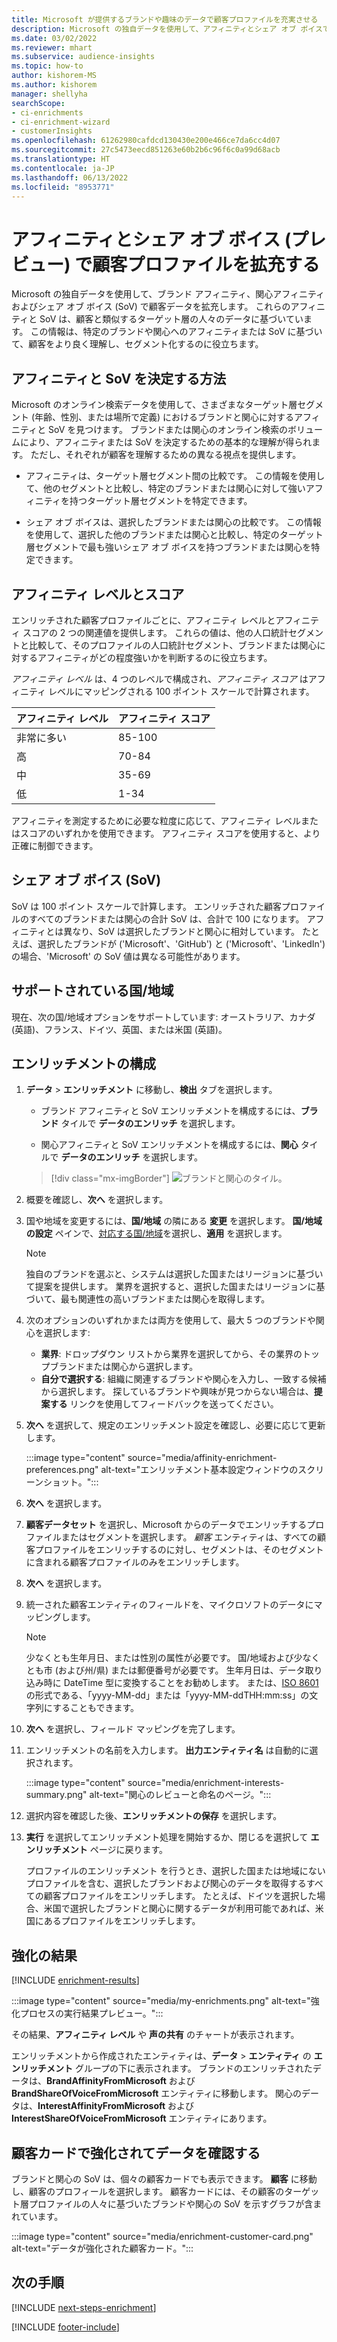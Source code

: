 ```yaml
---
title: Microsoft が提供するブランドや趣味のデータで顧客プロファイルを充実させる
description: Microsoft の独自データを使用して、アフィニティとシェア オブ ボイスで顧客データを拡充します。
ms.date: 03/02/2022
ms.reviewer: mhart
ms.subservice: audience-insights
ms.topic: how-to
author: kishorem-MS
ms.author: kishorem
manager: shellyha
searchScope:
- ci-enrichments
- ci-enrichment-wizard
- customerInsights
ms.openlocfilehash: 61262980cafdcd130430e200e466ce7da6cc4d07
ms.sourcegitcommit: 27c5473eecd851263e60b2b6c96f6c0a99d68acb
ms.translationtype: HT
ms.contentlocale: ja-JP
ms.lasthandoff: 06/13/2022
ms.locfileid: "8953771"
---
```

# <a name="enrich-customer-profiles-with-affinities-and-share-of-voice-preview"></a>アフィニティとシェア オブ ボイス (プレビュー) で顧客プロファイルを拡充する

Microsoft の独自データを使用して、ブランド アフィニティ、関心アフィニティおよびシェア オブ ボイス (SoV) で顧客データを拡充します。 これらのアフィニティと SoV は、顧客と類似するターゲット層の人々のデータに基づいています。 この情報は、特定のブランドや関心へのアフィニティまたは SoV に基づいて、顧客をより良く理解し、セグメント化するのに役立ちます。

## <a name="how-we-determine-affinities-and-sov"></a>アフィニティと SoV を決定する方法

Microsoft のオンライン検索データを使用して、さまざまなターゲット層セグメント (年齢、性別、または場所で定義) におけるブランドと関心に対するアフィニティと SoV を見つけます。 ブランドまたは関心のオンライン検索のボリュームにより、アフィニティまたは SoV を決定するための基本的な理解が得られます。 ただし、それぞれが顧客を理解するための異なる視点を提供します。

- アフィニティは、ターゲット層セグメント間の比較です。 この情報を使用して、他のセグメントと比較し、特定のブランドまたは関心に対して強いアフィニティを持つターゲット層セグメントを特定できます。

- シェア オブ ボイスは、選択したブランドまたは関心の比較です。 この情報を使用して、選択した他のブランドまたは関心と比較し、特定のターゲット層セグメントで最も強いシェア オブ ボイスを持つブランドまたは関心を特定できます。

## <a name="affinity-level-and-score"></a>アフィニティ レベルとスコア

エンリッチされた顧客プロファイルごとに、アフィニティ レベルとアフィニティ スコアの 2 つの関連値を提供します。 これらの値は、他の人口統計セグメントと比較して、そのプロファイルの人口統計セグメント、ブランドまたは関心に対するアフィニティがどの程度強いかを判断するのに役立ちます。

*アフィニティ レベル* は、4 つのレベルで構成され、*アフィニティ スコア* はアフィニティ レベルにマッピングされる 100 ポイント スケールで計算されます。

|アフィニティ レベル |アフィニティ スコア  |
|---------|---------|
|非常に多い     | 85-100       |
|高     | 70-84        |
|中     | 35-69        |
|低     | 1-34        |

アフィニティを測定するために必要な粒度に応じて、アフィニティ レベルまたはスコアのいずれかを使用できます。 アフィニティ スコアを使用すると、より正確に制御できます。

## <a name="share-of-voice-sov"></a>シェア オブ ボイス (SoV)

SoV は 100 ポイント スケールで計算します。 エンリッチされた顧客プロファイルのすべてのブランドまたは関心の合計 SoV は、合計で 100 になります。 アフィニティとは異なり、SoV は選択したブランドと関心に相対しています。 たとえば、選択したブランドが ('Microsoft'、'GitHub') と ('Microsoft'、'LinkedIn') の場合、'Microsoft' の SoV 値は異なる可能性があります。

## <a name="supported-countriesregions"></a>サポートされている国/地域

現在、次の国/地域オプションをサポートしています: オーストラリア、カナダ (英語)、フランス、ドイツ、英国、または米国 (英語)。

## <a name="configure-the-enrichment"></a>エンリッチメントの構成

1. **データ** > **エンリッチメント** に移動し、**検出** タブを選択します。

   - ブランド アフィニティと SoV エンリッチメントを構成するには、**ブランド** タイルで **データのエンリッチ** を選択します。

   - 関心アフィニティと SoV エンリッチメントを構成するには、**関心** タイルで **データのエンリッチ** を選択します。

   > [!div class="mx-imgBorder"]
   > ![ブランドと関心のタイル。](media/BrandsInterest-tile-Hub.png "ブランドと関心のタイル")

1. 概要を確認し、**次へ** を選択します。

1. 国や地域を変更するには、**国/地域** の隣にある **変更** を選択します。 **国/地域の設定** ペインで、[対応する国/地域](#supported-countriesregions)を選択し、**適用** を選択します。

   > [!NOTE]
   > 独自のブランドを選ぶと、システムは選択した国またはリージョンに基づいて提案を提供します。 業界を選択すると、選択した国またはリージョンに基づいて、最も関連性の高いブランドまたは関心を取得します。

1. 次のオプションのいずれかまたは両方を使用して、最大 5 つのブランドや関心を選択します:

   - **業界**: ドロップダウン リストから業界を選択してから、その業界のトップブランドまたは関心から選択します。
   - **自分で選択する**: 組織に関連するブランドや関心を入力し、一致する候補から選択します。 探しているブランドや興味が見つからない場合は、**提案する** リンクを使用してフィードバックを送ってください。

1. **次へ** を選択して、規定のエンリッチメント設定を確認し、必要に応じて更新します。

   :::image type="content" source="media/affinity-enrichment-preferences.png" alt-text="エンリッチメント基本設定ウィンドウのスクリーンショット。":::

1. **次へ** を選択します。

1. **顧客データセット** を選択し、Microsoft からのデータでエンリッチするプロファイルまたはセグメントを選択します。 *顧客* エンティティは、すべての顧客プロファイルをエンリッチするのに対し、セグメントは、そのセグメントに含まれる顧客プロファイルのみをエンリッチします。

1. **次へ** を選択します。

1. 統一された顧客エンティティのフィールドを、マイクロソフトのデータにマッピングします。

   > [!NOTE]
   > 少なくとも生年月日、または性別の属性が必要です。 国/地域および少なくとも市 (および州/県) または郵便番号が必要です。 生年月日は、データ取り込み時に DateTime 型に変換することをお勧めします。 または、[ISO 8601](https://www.iso.org/iso-8601-date-and-time-format.html) の形式である、「yyyy-MM-dd」または「yyyy-MM-ddTHH:mm:ss」の文字列にすることもできます。

1. **次へ** を選択し、フィールド マッピングを完了します。

1. エンリッチメントの名前を入力します。 **出力エンティティ名** は自動的に選択されます。

   :::image type="content" source="media/enrichment-interests-summary.png" alt-text="関心のレビューと命名のページ。":::

1. 選択内容を確認した後、**エンリッチメントの保存** を選択します。

1. **実行** を選択してエンリッチメント処理を開始するか、閉じるを選択して **エンリッチメント** ページに戻ります。

   プロファイルのエンリッチメント を行うとき、選択した国または地域にないプロファイルを含む、選択したブランドおよび関心のデータを取得するすべての顧客プロファイルをエンリッチします。 たとえば、ドイツを選択した場合、米国で選択したブランドと関心に関するデータが利用可能であれば、米国にあるプロファイルをエンリッチします。

## <a name="enrichment-results"></a>強化の結果

[!INCLUDE [enrichment-results](includes/enrichment-results.md)]

:::image type="content" source="media/my-enrichments.png" alt-text="強化プロセスの実行結果プレビュー。":::

その結果、**アフィニティ レベル** や **声の共有** のチャートが表示されます。

エンリッチメントから作成されたエンティティは、**データ** > **エンティティ** の **エンリッチメント** グループの下に表示されます。 ブランドのエンリッチされたデータは、**BrandAffinityFromMicrosoft** および **BrandShareOfVoiceFromMicrosoft** エンティティに移動します。 関心のデータは、**InterestAffinityFromMicrosoft** および **InterestShareOfVoiceFromMicrosoft** エンティティにあります。

## <a name="see-enrichment-data-on-the-customer-card"></a>顧客カードで強化されてデータを確認する

ブランドと関心の SoV は、個々の顧客カードでも表示できます。 **顧客** に移動し、顧客のプロフィールを選択します。 顧客カードには、その顧客のターゲット層プロファイルの人々に基づいたブランドや関心の SoV を示すグラフが含まれています。

:::image type="content" source="media/enrichment-customer-card.png" alt-text="データが強化された顧客カード。":::

## <a name="next-steps"></a>次の手順

[!INCLUDE [next-steps-enrichment](includes/next-steps-enrichment.md)]


[!INCLUDE [footer-include](includes/footer-banner.md)]
